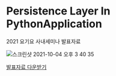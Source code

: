# Persistence Layer In PythonApplication
2021 요기요 사내세미나 발표자료

![스크린샷 2021-10-04 오후 3 40 35](https://user-images.githubusercontent.com/24240623/135804933-3efed9ba-4f81-42b9-b98b-77f4973a0f8e.png)


[발표자료 다운받기](https://github.com/KimSoungRyoul/PersistenceLayerInPythonApplication/issues/1)
